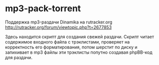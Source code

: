 mp3-pack-torrent
================

Поддержка mp3-раздачи Dinamika на rutracker.org
http://rutracker.org/forum/viewtopic.php?t=2677853

Здесь находится скрипт для создания свежей раздачи.
Скрипт читает содержимое входного файла с трэклистами,
проверяет на корректность его форматирования, потом
шерстит по диску и запихивает в mp3 файлы эти трэклисты
попутно создавая phpBB-код для раздачи.

